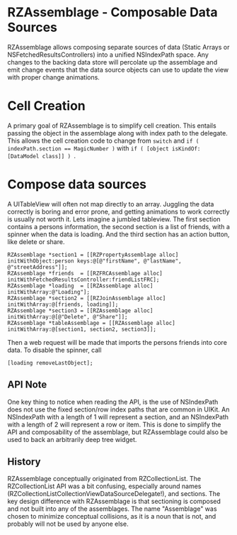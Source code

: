 # RZAssemblage - Composable Data Sources
RZAssemblage allows composing separate sources of data (Static Arrays or NSFetchedResultsControllers) into a unified NSIndexPath space.  Any changes to the backing data store will percolate up the assemblage and emit change events that the data source objects can use to update the view with proper change animations.

# Cell Creation
  A primary goal of RZAssemblage is to simplify cell creation.  This entails passing the object in the assemblage along with index path to the delegate.  This allows the cell creation code to change from `switch` and `if ( indexPath.section == MagicNumber )` with `if ( [object isKindOf:[DataModel class]] ) `.

# Compose data sources
A UITableView will often not map directly to an array.  Juggling the data correctly is boring and error prone, and getting animations to work correctly is usually not worth it.  Lets imagine a jumbled tableview.  The first section contains a persons information, the second section is a list of friends, with a spinner when the data is loading.   And the third section has an action button, like delete or share.

```
RZAssemblage *section1 = [[RZPropertyAssemblage alloc] initWithObject:person keys:@[@"firstName", @"lastName", @"streetAddress"]];
RZAssemblage *friends  = [[RZFRCAssemblage alloc] initWithFetchedResultsController:friendListFRC];
RZAssemblage *loading  = [[RZAssemblage alloc] initWithArray:@"Loading"];
RZAssemblage *section2 = [[RZJoinAssemblage alloc] initWithArray:@[friends, loading]];
RZAssemblage *section3 = [[RZAssemblage alloc] initWithArray:@[@"Delete", @"Share"]];
RZAssemblage *tableAssemblage = [[RZAssemblage alloc] initWithArray:@[section1, section2, section3]];
```

Then a web request will be made that imports the persons friends into core data.  To disable the spinner, call

```
[loading removeLastObject];
```


## API Note

One key thing to notice when reading the API, is the use of NSIndexPath does not use the fixed section/row index paths that are common in UIKit.  An NSIndexPath with a length of 1 will represent a section, and an NSIndexPath with a length of 2 will represent a row or item.  This is done to simplify the API and composability of the assemblage, but RZAssemblage could also be used to back an arbitrarily deep tree widget.

## History

RZAssemblage conceptually originated from RZCollectionList.  The RZCollectionList API was a bit confusing, especially around names (RZCollectionListCollectionViewDataSourceDelegate!), and sections.   The key design difference with RZAssemblage is that sectioning is composed and not built into any of the assemblages.  The name "Assemblage" was chosen to minimize conceptual collisions, as it is a noun that is not, and probably will not be used by anyone else.


